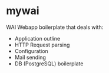 mywai
=====

WAI Webapp boilerplate that deals with:

* Application outline
* HTTP Request parsing
* Configuration
* Mail sending
* DB (PostgreSQL) boilerplate
